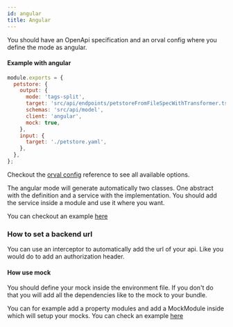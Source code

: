 ```yaml
---
id: angular
title: Angular
---
```


You should have an OpenApi specification and an orval config where you define the mode as angular.

#### Example with angular

```js
module.exports = {
  petstore: {
    output: {
      mode: 'tags-split',
      target: 'src/api/endpoints/petstoreFromFileSpecWithTransformer.ts',
      schemas: 'src/api/model',
      client: 'angular',
      mock: true,
    },
    input: {
      target: './petstore.yaml',
    },
  },
};
```

Checkout the [orval config](../reference/orval-config) reference to see all available options.

The angular mode will generate automatically two classes. One abstract with the definition and a service with the implementation. You should add the service inside a module and use it where you want.

You can checkout an example [here](https://github.com/anymaniax/orval/tree/master/samples/angular-app)

### How to set a backend url

You can use an interceptor to automatically add the url of your api. Like you would do to add an authorization header.

#### How use mock

You should define your mock inside the environment file. If you don't do that you will add all the dependencies like to the mock to your bundle.

You can for example add a property modules and add a MockModule inside which will setup your mocks. You can check an example [here](https://github.com/anymaniax/orval/tree/master/samples/angular-app/src/api/mocks)
